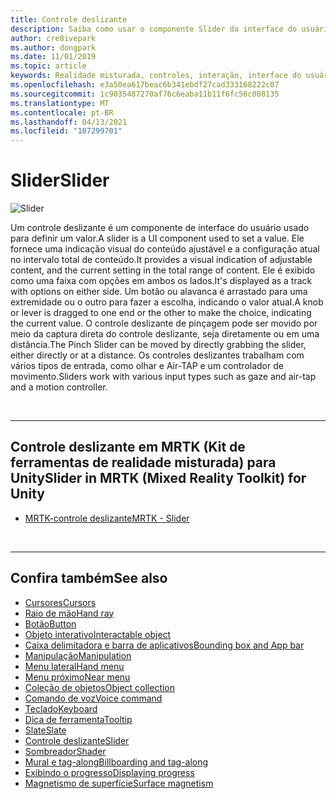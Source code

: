 ```yaml
---
title: Controle deslizante
description: Saiba como usar o componente Slider da interface do usuário para definir um valor movendo um botão ou uma alavanca em uma faixa usando o kit de ferramentas de realidade misturada.
author: cre8ivepark
ms.author: dongpark
ms.date: 11/01/2019
ms.topic: article
keywords: Realidade misturada, controles, interação, interface do usuário, UX, headset de realidade misturada, headset da realidade mista do Windows, headset da realidade virtual, HoloLens, controle deslizante, MRTK, kit de ferramentas da realidade misturada
ms.openlocfilehash: e3a50ea617beac6b341ebdf27cad333168222c07
ms.sourcegitcommit: 1c9035487270af76c6eaba11b11f6fc56c008135
ms.translationtype: MT
ms.contentlocale: pt-BR
ms.lasthandoff: 04/13/2021
ms.locfileid: "107299701"
---
```

# <a name="slider"></a><span data-ttu-id="323c6-104">Slider</span><span class="sxs-lookup"><span data-stu-id="323c6-104">Slider</span></span>

![Slider](images/UX_Hero_Slider.jpg)

<span data-ttu-id="323c6-106">Um controle deslizante é um componente de interface do usuário usado para definir um valor.</span><span class="sxs-lookup"><span data-stu-id="323c6-106">A slider is a UI component used to set a value.</span></span> <span data-ttu-id="323c6-107">Ele fornece uma indicação visual do conteúdo ajustável e a configuração atual no intervalo total de conteúdo.</span><span class="sxs-lookup"><span data-stu-id="323c6-107">It provides a visual indication of adjustable content, and the current setting in the total range of content.</span></span> <span data-ttu-id="323c6-108">Ele é exibido como uma faixa com opções em ambos os lados.</span><span class="sxs-lookup"><span data-stu-id="323c6-108">It's displayed as a track with options on either side.</span></span> <span data-ttu-id="323c6-109">Um botão ou alavanca é arrastado para uma extremidade ou o outro para fazer a escolha, indicando o valor atual.</span><span class="sxs-lookup"><span data-stu-id="323c6-109">A knob or lever is dragged to one end or the other to make the choice, indicating the current value.</span></span> <span data-ttu-id="323c6-110">O controle deslizante de pinçagem pode ser movido por meio da captura direta do controle deslizante, seja diretamente ou em uma distância.</span><span class="sxs-lookup"><span data-stu-id="323c6-110">The Pinch Slider can be moved by directly grabbing the slider, either directly or at a distance.</span></span> <span data-ttu-id="323c6-111">Os controles deslizantes trabalham com vários tipos de entrada, como olhar e Air-TAP e um controlador de movimento.</span><span class="sxs-lookup"><span data-stu-id="323c6-111">Sliders work with various input types such as gaze and air-tap and a motion controller.</span></span>

<br>

---

## <a name="slider-in-mrtk-mixed-reality-toolkit-for-unity"></a><span data-ttu-id="323c6-112">Controle deslizante em MRTK (Kit de ferramentas de realidade misturada) para Unity</span><span class="sxs-lookup"><span data-stu-id="323c6-112">Slider in MRTK (Mixed Reality Toolkit) for Unity</span></span>

* [<span data-ttu-id="323c6-113">MRTK-controle deslizante</span><span class="sxs-lookup"><span data-stu-id="323c6-113">MRTK - Slider</span></span>](https://docs.microsoft.com/windows/mixed-reality/mrtk-unity/features/ux-building-blocks/sliders)

<br>

---

## <a name="see-also"></a><span data-ttu-id="323c6-114">Confira também</span><span class="sxs-lookup"><span data-stu-id="323c6-114">See also</span></span>

* [<span data-ttu-id="323c6-115">Cursores</span><span class="sxs-lookup"><span data-stu-id="323c6-115">Cursors</span></span>](cursors.md)
* [<span data-ttu-id="323c6-116">Raio de mão</span><span class="sxs-lookup"><span data-stu-id="323c6-116">Hand ray</span></span>](point-and-commit.md)
* [<span data-ttu-id="323c6-117">Botão</span><span class="sxs-lookup"><span data-stu-id="323c6-117">Button</span></span>](button.md)
* [<span data-ttu-id="323c6-118">Objeto interativo</span><span class="sxs-lookup"><span data-stu-id="323c6-118">Interactable object</span></span>](interactable-object.md)
* [<span data-ttu-id="323c6-119">Caixa delimitadora e barra de aplicativos</span><span class="sxs-lookup"><span data-stu-id="323c6-119">Bounding box and App bar</span></span>](app-bar-and-bounding-box.md)
* [<span data-ttu-id="323c6-120">Manipulação</span><span class="sxs-lookup"><span data-stu-id="323c6-120">Manipulation</span></span>](direct-manipulation.md)
* [<span data-ttu-id="323c6-121">Menu lateral</span><span class="sxs-lookup"><span data-stu-id="323c6-121">Hand menu</span></span>](hand-menu.md)
* [<span data-ttu-id="323c6-122">Menu próximo</span><span class="sxs-lookup"><span data-stu-id="323c6-122">Near menu</span></span>](near-menu.md)
* [<span data-ttu-id="323c6-123">Coleção de objetos</span><span class="sxs-lookup"><span data-stu-id="323c6-123">Object collection</span></span>](object-collection.md)
* [<span data-ttu-id="323c6-124">Comando de voz</span><span class="sxs-lookup"><span data-stu-id="323c6-124">Voice command</span></span>](voice-input.md)
* [<span data-ttu-id="323c6-125">Teclado</span><span class="sxs-lookup"><span data-stu-id="323c6-125">Keyboard</span></span>](keyboard.md)
* [<span data-ttu-id="323c6-126">Dica de ferramenta</span><span class="sxs-lookup"><span data-stu-id="323c6-126">Tooltip</span></span>](tooltip.md)
* [<span data-ttu-id="323c6-127">Slate</span><span class="sxs-lookup"><span data-stu-id="323c6-127">Slate</span></span>](slate.md)
* [<span data-ttu-id="323c6-128">Controle deslizante</span><span class="sxs-lookup"><span data-stu-id="323c6-128">Slider</span></span>](slider.md)
* [<span data-ttu-id="323c6-129">Sombreador</span><span class="sxs-lookup"><span data-stu-id="323c6-129">Shader</span></span>](shader.md)
* [<span data-ttu-id="323c6-130">Mural e tag-along</span><span class="sxs-lookup"><span data-stu-id="323c6-130">Billboarding and tag-along</span></span>](billboarding-and-tag-along.md)
* [<span data-ttu-id="323c6-131">Exibindo o progresso</span><span class="sxs-lookup"><span data-stu-id="323c6-131">Displaying progress</span></span>](progress.md)
* [<span data-ttu-id="323c6-132">Magnetismo de superfície</span><span class="sxs-lookup"><span data-stu-id="323c6-132">Surface magnetism</span></span>](surface-magnetism.md)
